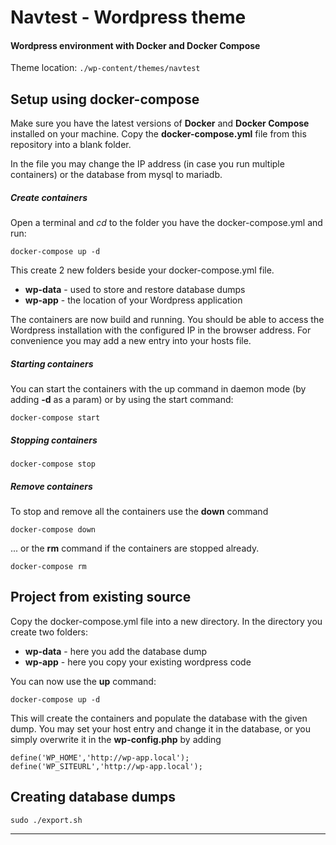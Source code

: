 # Navtest - Wordpress theme

#### Wordpress environment with Docker and Docker Compose

Theme location:
`` ./wp-content/themes/navtest ``

## Setup using docker-compose

Make sure you have the latest versions of **Docker** and **Docker Compose** installed on your machine.
Copy the **docker-compose.yml** file from this repository into a blank folder.

In the file you may change the IP address (in case you run multiple containers) or the database from mysql to mariadb.

##### Create containers

Open a terminal and *cd* to the folder you have the docker-compose.yml and run:
```
docker-compose up -d
```

This create 2 new folders beside your docker-compose.yml file.
* **wp-data** - used to store and restore database dumps
* **wp-app** - the location of your Wordpress application

The containers are now build and running. You should be able to access the Wordpress installation with the configured IP in the browser address. For convenience you may add a new entry into your hosts file.

##### Starting containers

You can start the containers with the up command in daemon mode (by adding **-d** as a param) or by using the start command:
```
docker-compose start
```

##### Stopping containers
```
docker-compose stop
```

##### Remove containers

To stop and remove all the containers use the **down** command
```
docker-compose down
```
... or the **rm** command if the containers are stopped already.
```
docker-compose rm
```

## Project from existing source

Copy the docker-compose.yml file into a new directory. In the directory you create two folders:
* **wp-data** - here you add the database dump
* **wp-app** - here you copy your existing wordpress code

You can now use the **up** command:
```
docker-compose up -d
```

This will create the containers and populate the database with the given dump. You may set your host entry and change it in the database, or you simply overwrite it in the **wp-config.php** by adding
```
define('WP_HOME','http://wp-app.local');
define('WP_SITEURL','http://wp-app.local');
```

## Creating database dumps
```
sudo ./export.sh
```
---
